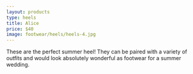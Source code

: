 ```yaml
---
layout: products
type: heels
title: Alice
price: $40
image: footwear/heels/heels-4.jpg
---
```



These are the perfect summer heel! They can be paired with a variety of outfits and would look absolutely wonderful as footwear for a summer wedding. 